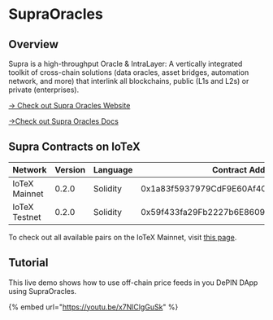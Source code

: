 # SupraOracles

## Overview

Supra is a high-throughput Oracle & IntraLayer: A vertically integrated toolkit of cross-chain solutions (data oracles, asset bridges, automation network, and more) that interlink all blockchains, public (L1s and L2s) or private (enterprises).

[→ Check out Supra Oracles Website](https://supra.com/)

[→Check out Supra Oracles Docs  ](https://supra.com/developers/)

## Supra Contracts on IoTeX <a href="#contract-addresses" id="contract-addresses"></a>

<table><thead><tr><th width="162">Network</th><th width="85">Version</th><th width="108">Language</th><th>Contract Address</th></tr></thead><tbody><tr><td>IoTeX Mainnet</td><td>0.2.0</td><td>Solidity</td><td>0x1a83f5937979CdF9E60Af4C064Da367af2289eD3</td></tr><tr><td>IoTeX Testnet</td><td>0.2.0</td><td>Solidity</td><td>0x59f433fa29Fb2227b6E860956C654AfF7673Af10</td></tr></tbody></table>

To check out all available pairs on the IoTeX Mainnet, visit [this page](https://supraoracles.com/data/networks/iotex?nid=118\&networkType=mainnet).

## Tutorial <a href="#tutorial" id="tutorial"></a>

This live demo shows how to use off-chain price feeds in you DePIN DApp using SupraOracles.

{% embed url="https://youtu.be/x7NlClgGuSk" %}
